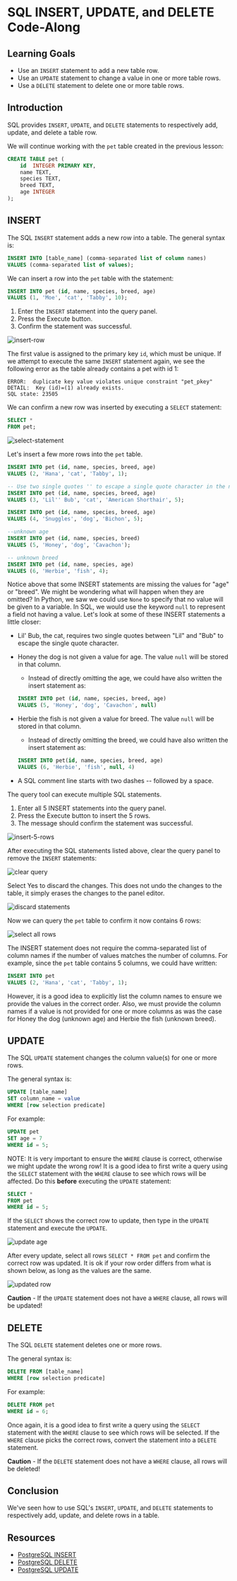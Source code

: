 # SQL INSERT, UPDATE, and DELETE Code-Along

## Learning Goals

- Use an `INSERT` statement to add a new table row.
- Use an `UPDATE` statement to change a value in one or more table rows.
- Use a `DELETE` statement to delete one or more table rows.

## Introduction

SQL provides `INSERT`, `UPDATE`, and `DELETE`  statements to respectively add,
update, and delete a table row.

We will continue working with the `pet` table created in the previous lesson:

```sql
CREATE TABLE pet (
    id  INTEGER PRIMARY KEY,
    name TEXT,
    species TEXT,
    breed TEXT,
    age INTEGER
);
```

## INSERT

The SQL `INSERT` statement adds a new row into a table. The general syntax is:

```sql
INSERT INTO [table_name] (comma-separated list of column names)
VALUES (comma-separated list of values);
```

We can insert a row into the `pet` table with the statement:

```sql
INSERT INTO pet (id, name, species, breed, age) 
VALUES (1, 'Moe', 'cat', 'Tabby', 10);
```

1. Enter the `INSERT` statement into the query panel.
2. Press the Execute button.
3. Confirm the statement was successful.

![insert-row](https://curriculum-content.s3.amazonaws.com/pe-mod-3/sql-insert/pgAdmin-insert-moe-cat.png)

The first value  is assigned to the primary key `id`, which must be unique. If
we attempt to execute the same `INSERT` statement again, we see the following
error as the table already contains a pet with id 1:

```text
ERROR:  duplicate key value violates unique constraint "pet_pkey"
DETAIL:  Key (id)=(1) already exists.
SQL state: 23505
```

We can confirm a new row was inserted by executing a `SELECT` statement:

```sql
SELECT *
FROM pet;
```

![select-statement](https://curriculum-content.s3.amazonaws.com/pe-mod-3/sql-insert/pgAdmin-select-all-pets-2.png)

Let's insert a few more rows into the `pet` table.

```sql
INSERT INTO pet (id, name, species, breed, age) 
VALUES (2, 'Hana', 'cat', 'Tabby', 1);

-- Use two single quotes '' to escape a single quote character in the name
INSERT INTO pet (id, name, species, breed, age) 
VALUES (3, 'Lil'' Bub', 'cat', 'American Shorthair', 5);

INSERT INTO pet (id, name, species, breed, age) 
VALUES (4, 'Snuggles', 'dog', 'Bichon', 5);

--unknown age
INSERT INTO pet (id, name, species, breed)
VALUES (5, 'Honey', 'dog', 'Cavachon');

-- unknown breed
INSERT INTO pet (id, name, species, age)
VALUES (6, 'Herbie', 'fish', 4);
```

Notice above that some INSERT statements are missing the values for "age" or
"breed". We might be wondering what will happen when they are omitted? In
Python, we saw we could use `None` to specify that no value will be given to a
variable. In SQL, we would use the keyword `null` to represent a field not
having a value. Let's look at some of these INSERT statements a little closer:

- Lil' Bub, the cat, requires two single quotes between "Lil" and "Bub" to
  escape the single quote character.
- Honey the dog is not given a value for age. The value `null` will be stored
  in that column.
  - Instead of directly omitting the age, we could have also written the
    insert statement as:

  ```sql
  INSERT INTO pet (id, name, species, breed, age)
  VALUES (5, 'Honey', 'dog', 'Cavachon', null)
   ``` 

- Herbie the fish is not given a value for breed. The value `null` will be
  stored in that column.
  - Instead of directly omitting the breed, we could have also written the
    insert statement as:

  ```sql
  INSERT INTO pet(id, name, species, breed, age)
  VALUES (6, 'Herbie', 'fish', null, 4)
  ```

- A SQL comment line starts with two dashes -- followed by a space.

The query tool can execute multiple SQL statements.

1. Enter all 5 INSERT statements into the query panel.
2. Press the Execute button to insert the 5 rows.
3. The message should confirm the statement was successful.

![insert-5-rows](https://curriculum-content.s3.amazonaws.com/pe-mod-3/sql-insert/pgAdmin-insert-5-pets.png)

After executing the SQL statements listed above, clear the query panel
to remove the `INSERT` statements:

![clear query](https://curriculum-content.s3.amazonaws.com/6036/sql-select-statement/clearquery.png)

Select Yes to discard the changes.  This does not undo the changes to the table,
it simply erases the changes to the panel editor.

![discard statements](https://curriculum-content.s3.amazonaws.com/6036/sql-select-statement/confirmdiscard.png)

Now we can query the `pet` table to confirm it now contains 6 rows:

![select all rows](https://curriculum-content.s3.amazonaws.com/6036/sql-insert-statement/select6rows.png)

The INSERT statement does not require the comma-separated list of column names
if the number of values matches the number of columns. For example, since the
`pet` table contains 5 columns, we could have written:

```sql
INSERT INTO pet 
VALUES (2, 'Hana', 'cat', 'Tabby', 1);
```

However, it is a good idea to explicitly list the column names to ensure we
provide the values in the correct order. Also, we must provide the column names
if a value is not provided for one or more columns as was the case for Honey the
dog (unknown age) and Herbie the fish (unknown breed).

## UPDATE

The SQL `UPDATE` statement changes the column value(s) for one or more rows.

The general syntax is:

```sql
UPDATE [table_name] 
SET column_name = value
WHERE [row selection predicate]
```

For example:

```sql
UPDATE pet
SET age = 7
WHERE id = 5;
```

NOTE: It is very important to ensure the `WHERE` clause is correct, otherwise we
might update the wrong row! It is a good idea to first write a query using the
`SELECT` statement with the `WHERE` clause to see which rows will be affected.
Do this **before** executing the `UPDATE` statement:

```SQL
SELECT *
FROM pet
WHERE id = 5;
```

If the `SELECT` shows the correct row to update, then type in the `UPDATE`
statement and execute the `UPDATE`.

![update age](https://curriculum-content.s3.amazonaws.com/6036/sql-insert-statement/updateage.png)

After every update, select all rows `SELECT * FROM pet` and confirm the correct
row was updated. It is ok if your row order differs from what is shown below,
as long as the values are the same.

![updated row](https://curriculum-content.s3.amazonaws.com/6036/sql-insert-statement/updatedrow.png)

**Caution** - If the `UPDATE` statement does not have a `WHERE` clause, all rows
will be updated!

## DELETE

The SQL `DELETE` statement deletes one or more rows.

The general syntax is:

```sql
DELETE FROM [table_name] 
WHERE [row selection predicate]
```

For example:

```sql
DELETE FROM pet
WHERE id = 6;
```

Once again, it is a good idea to first write a query using the `SELECT`
statement with the `WHERE` clause to see which rows will be selected. If the
`WHERE` clause picks the correct rows, convert the statement into a `DELETE`
statement.

**Caution** - If the `DELETE` statement does not have a `WHERE` clause, all rows
will be deleted!

## Conclusion

We've seen how to use SQL's `INSERT`, `UPDATE`, and `DELETE`  statements to
respectively add, update, and delete rows in a table.

## Resources

- [PostgreSQL INSERT](https://www.postgresql.org/docs/current/sql-insert.html)
- [PostgreSQL DELETE](https://www.postgresql.org/docs/current/sql-delete.html)
- [PostgreSQL UPDATE](https://www.postgresql.org/docs/current/sql-update.html)  